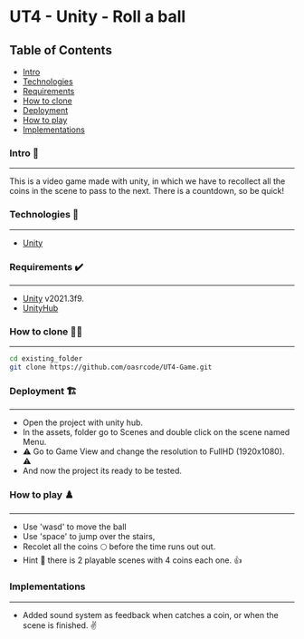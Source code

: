 # UT4 - Unity - Roll a ball

## Table of Contents 
 - [Intro](#intro)
 - [Technologies](#technologies)
 - [Requirements](#requirements)
 - [How to clone](#how-to-clone)
 - [Deployment](#deployment)
 - [How to play](#how-to-play)
 - [Implementations](#implementations)


### Intro 📖
***
This is a video game made with unity, in which we have to recollect all the coins in the scene to pass to the next. There is a countdown, so be quick!

### Technologies 🎯
***
* [Unity](https://unity.com/es)


### Requirements ✔️
***
- [Unity](https://unity.com/es) v2021.3f9.
- [UnityHub](https://unity.com/download)

### How to clone 👨‍🏫
***
```bash
cd existing_folder
git clone https://github.com/oasrcode/UT4-Game.git
```
### Deployment 🏗️
***
* Open the project with unity hub.
* In the assets, folder go to Scenes and double click on the scene named Menu.
* :warning: Go to Game View and change the resolution to FullHD (1920x1080). :warning:
* And now the project its ready to be tested.

### How to play ♟️
***
* Use 'wasd' to move the ball
* Use 'space' to jump over the stairs,
* Recolet all the coins 🌕 before the time runs out out.
* Hint 👀 there is 2 playable scenes with 4 coins each one. 👍

### Implementations
***
* Added sound system as feedback when catches a coin, or when the scene is finished. :v:
